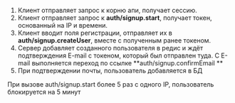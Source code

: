 1. Клиент отправляет запрос к корню апи, получает сессию. 
2. Клиент отправляет запрос к **auth/signup.start**, получает токен, основанный на IP и времени.
3. Клиент вводит поля регистрации, отправляет их в **auth/signup.createUser**, вместе с полученным ранее токеном.
3. Сервер добавляет созданного пользователя в редис и ждёт подтверждения E-mail с токеном, который был отправлен туда. С E-mail выполняется переход по ссылке **auth/signup.confirmEmail **
4. При подтверждении почты, пользователь добавляется в БД

При вызове auth/signup.start более 5 раз с одного IP, пользователь блокируется на 5 минут